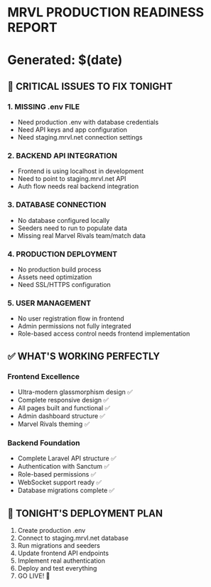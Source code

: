 # MRVL PRODUCTION READINESS REPORT
# Generated: $(date)

## 🚨 CRITICAL ISSUES TO FIX TONIGHT

### 1. MISSING .env FILE
- Need production .env with database credentials
- Need API keys and app configuration
- Need staging.mrvl.net connection settings

### 2. BACKEND API INTEGRATION 
- Frontend is using localhost in development
- Need to point to staging.mrvl.net API
- Auth flow needs real backend integration

### 3. DATABASE CONNECTION
- No database configured locally
- Seeders need to run to populate data
- Missing real Marvel Rivals team/match data

### 4. PRODUCTION DEPLOYMENT
- No production build process
- Assets need optimization
- Need SSL/HTTPS configuration

### 5. USER MANAGEMENT
- No user registration flow in frontend
- Admin permissions not fully integrated
- Role-based access control needs frontend implementation

## ✅ WHAT'S WORKING PERFECTLY

### Frontend Excellence
- Ultra-modern glassmorphism design ✅
- Complete responsive design ✅  
- All pages built and functional ✅
- Admin dashboard structure ✅
- Marvel Rivals theming ✅

### Backend Foundation
- Complete Laravel API structure ✅
- Authentication with Sanctum ✅
- Role-based permissions ✅
- WebSocket support ready ✅
- Database migrations complete ✅

## 🎯 TONIGHT'S DEPLOYMENT PLAN

1. Create production .env
2. Connect to staging.mrvl.net database
3. Run migrations and seeders
4. Update frontend API endpoints
5. Implement real authentication
6. Deploy and test everything
7. GO LIVE! 🚀
